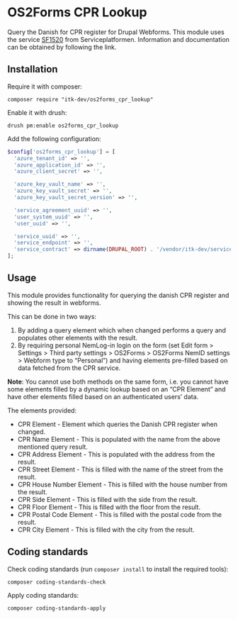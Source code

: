 # OS2Forms CPR Lookup

Query the Danish for CPR register for Drupal Webforms. This module uses the service [SF1520](https://digitaliseringskataloget.dk/integration/sf1520) from Serviceplatformen. Information and documentation can be obtained by following the link.

## Installation

Require it with composer:

```shell
composer require "itk-dev/os2forms_cpr_lookup"
```

Enable it with drush:

```shell
drush pm:enable os2forms_cpr_lookup
```

Add the following configuration:

```php
$config['os2forms_cpr_lookup'] = [
  'azure_tenant_id' => '',
  'azure_application_id' => '',
  'azure_client_secret' => '',

  'azure_key_vault_name' => '',
  'azure_key_vault_secret' => '',
  'azure_key_vault_secret_version' => '',

  'service_agreement_uuid' => '',
  'user_system_uuid' => '',
  'user_uuid' => '',

  'service_uuid' => '',
  'service_endpoint' => '',
  'service_contract' => dirname(DRUPAL_ROOT) . '/vendor/itk-dev/serviceplatformen/resources/person-base-data-extended-service-contract/wsdl/context/PersonBaseDataExtendedService.wsdl',
];
```

## Usage

This module provides functionality for querying the danish CPR register and
showing the result in webforms.

This can be done in two ways:

1. By adding a query element which when changed performs a query and populates
   other elements with the result.
2. By requiring personal NemLog-in login on the form (set Edit form > Settings >
   Third party settings > OS2Forms > OS2Forms NemID settings > Webform type to
   “Personal”) and having elements pre-filled based on data fetched from the CPR
   service.

**Note**: You cannot use both methods on the same form, i.e. you cannot have
some elements filled by a dynamic lookup based on an “CPR Element” and have
other elements filled based on an authenticated users’ data.

The elements provided:

* CPR Element - Element which queries the Danish CPR register when changed.
* CPR Name Element - This is populated with the name from the above mentioned query result.
* CPR Address Element - This is populated with the address from the result.
* CPR Street Element - This is filled with the name of the street from the result.
* CPR House Number Element - This is filled with the house number from the result.
* CPR Side Element - This is filled with the side from the result.
* CPR Floor Element - This is filled with the floor from the result.
* CPR Postal Code Element - This is filled with the postal code from the result.
* CPR City Element - This is filled with the city from the result.

## Coding standards

Check coding standards (run `composer install` to install the required tools):

```shell
composer coding-standards-check
```

Apply coding standards:

```shell
composer coding-standards-apply
```
